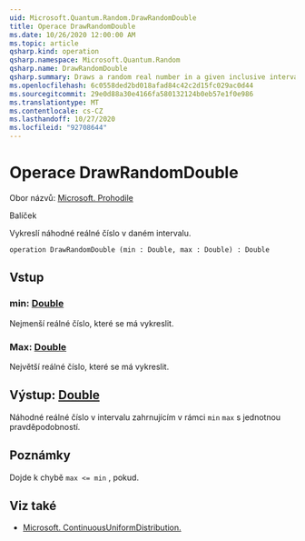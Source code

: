 ```yaml
---
uid: Microsoft.Quantum.Random.DrawRandomDouble
title: Operace DrawRandomDouble
ms.date: 10/26/2020 12:00:00 AM
ms.topic: article
qsharp.kind: operation
qsharp.namespace: Microsoft.Quantum.Random
qsharp.name: DrawRandomDouble
qsharp.summary: Draws a random real number in a given inclusive interval.
ms.openlocfilehash: 6c0558ded2bd018afad84c42c2d15fc029ac0d44
ms.sourcegitcommit: 29e0d88a30e4166fa580132124b0eb57e1f0e986
ms.translationtype: MT
ms.contentlocale: cs-CZ
ms.lasthandoff: 10/27/2020
ms.locfileid: "92708644"
---
```

# <a name="drawrandomdouble-operation"></a>Operace DrawRandomDouble

Obor názvů: [Microsoft. Prohodile](xref:Microsoft.Quantum.Random)

Balíček [](https://nuget.org/packages/)


Vykreslí náhodné reálné číslo v daném intervalu.

```qsharp
operation DrawRandomDouble (min : Double, max : Double) : Double
```


## <a name="input"></a>Vstup

### <a name="min--double"></a>min: [Double](xref:microsoft.quantum.lang-ref.double)

Nejmenší reálné číslo, které se má vykreslit.


### <a name="max--double"></a>Max: [Double](xref:microsoft.quantum.lang-ref.double)

Největší reálné číslo, které se má vykreslit.



## <a name="output--double"></a>Výstup: [Double](xref:microsoft.quantum.lang-ref.double)

Náhodné reálné číslo v intervalu zahrnujícím v rámci `min` `max` s jednotnou pravděpodobností.

## <a name="remarks"></a>Poznámky

Dojde k chybě `max <= min` , pokud.

## <a name="see-also"></a>Viz také

- [Microsoft. ContinuousUniformDistribution.](xref:Microsoft.Quantum.ContinuousUniformDistribution)